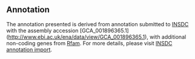 
Annotation
----------

The annotation presented is derived from annotation submitted to
[INSDC](http://www.insdc.org) with the assembly accession [GCA\_001896365.1]
(http://www.ebi.ac.uk/ena/data/view/GCA_001896365.1),
with additional non-coding genes from
[Rfam](http://rfam.xfam.org/). For more details, please visit [INSDC
annotation import](http://ensemblgenomes.org/info/data/insdc_annotation).
